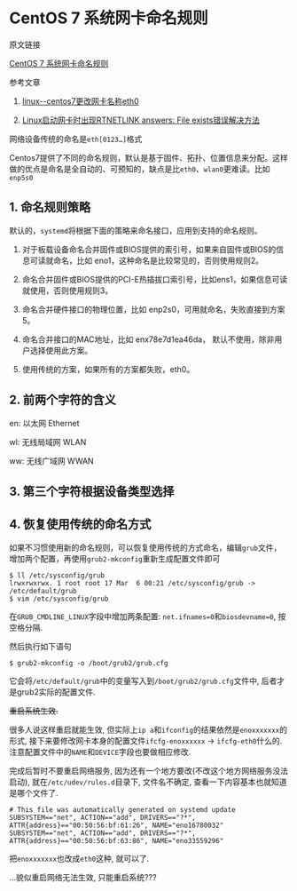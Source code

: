 # CentOS 7 系统网卡命名规则

原文链接

[CentOS 7 系统网卡命名规则](http://blog.csdn.net/example440982/article/details/53107063)

参考文章

1. [linux--centos7更改网卡名称eth0](http://blog.csdn.net/cmqwan/article/details/61250037)

2. [Linux启动网卡时出现RTNETLINK answers: File exists错误解决方法](https://www.linuxidc.com/Linux/2014-01/95253.htm)

网络设备传统的命名是`eth[0123…]`格式

Centos7提供了不同的命名规则，默认是基于固件、拓扑、位置信息来分配。这样做的优点是命名是全自动的、可预知的，缺点是比`eth0`、`wlan0`更难读。比如`enp5s0`

## 1. 命名规则策略

默认的，`systemd`将根据下面的策略来命名接口，应用到支持的命名规则。

1. 对于板载设备命名合并固件或BIOS提供的索引号，如果来自固件或BIOS的信息可读就命名，比如 eno1，这种命名是比较常见的，否则使用规则2。

2. 命名合并固件或BIOS提供的PCI-E热插拔口索引号，比如ens1，如果信息可读就使用，否则使用规则3。

3. 命名合并硬件接口的物理位置，比如 enp2s0，可用就命名，失败直接到方案5。

4. 命名合并接口的MAC地址，比如 enx78e7d1ea46da， 默认不使用，除非用户选择使用此方案。

5. 使用传统的方案，如果所有的方案都失败，eth0。

## 2. 前两个字符的含义

en: 以太网 Ethernet

wl: 无线局域网 WLAN

ww: 无线广域网 WWAN

## 3. 第三个字符根据设备类型选择

## 4. 恢复使用传统的命名方式

如果不习惯使用新的命名规则，可以恢复使用传统的方式命名，编辑`grub`文件，增加两个配置，再使用`grub2-mkconfig`重新生成配置文件即可

```
$ ll /etc/sysconfig/grub
lrwxrwxrwx. 1 root root 17 Mar  6 00:21 /etc/sysconfig/grub -> /etc/default/grub
$ vim /etc/sysconfig/grub
```

在`GRUB_CMDLINE_LINUX`字段中增加两条配置: `net.ifnames=0`和`biosdevname=0`, 按空格分隔. 

然后执行如下语句

```
$ grub2-mkconfig -o /boot/grub2/grub.cfg
```

它会将`/etc/default/grub`中的变量写入到`/boot/grub2/grub.cfg`文件中, 后者才是grub2实际的配置文件.

~~重启系统生效.~~

很多人说这样重启就能生效, 但实际上`ip a`和`ifconfig`的结果依然是`enoxxxxxxx`的形式, 接下来要修改网卡本身的配置文件`ifcfg-enoxxxxxx` -> `ifcfg-eth0`什么的. 注意配置文件中的`NAME`和`DEVICE`字段也要做相应修改.

完成后暂时不要重启网络服务, 因为还有一个地方要改(不改这个地方网络服务没法启动), 就在`/etc/udev/rules.d`目录下, 文件名不确定, 查看一下内容基本也就知道是哪个文件了.

```
# This file was automatically generated on systemd update
SUBSYSTEM=="net", ACTION=="add", DRIVERS=="?*", ATTR{address}=="00:50:56:bf:61:26", NAME="eno16780032"
SUBSYSTEM=="net", ACTION=="add", DRIVERS=="?*", ATTR{address}=="00:50:56:bf:63:86", NAME="eno33559296"
```

把`enoxxxxxxx`也改成`eth0`这种, 就可以了.

...貌似重启网络无法生效, 只能重启系统???
